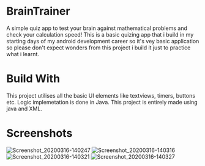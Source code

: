 # BrainTrainer
A simple quiz app to test your brain against mathematical problems and check your calculation speed!
This is a basic quizing app that i build in my starting days of my android development career so it's vey basic application so please don't expect wonders from this project i build it just to practice what i learnt.

# Build With 
This project utilises all the basic UI elements like textviews, timers, buttons etc. Logic implemetation is done in Java. This project is entirely made using java and XML.

# Screenshots

![Screenshot_20200316-140247](https://user-images.githubusercontent.com/51455561/76738770-4001cc80-6791-11ea-9a67-00326bc8a217.jpg)
![Screenshot_20200316-140316](https://user-images.githubusercontent.com/51455561/76738759-3bd5af00-6791-11ea-9883-5f255722f7ea.jpg)
![Screenshot_20200316-140321](https://user-images.githubusercontent.com/51455561/76738748-37a99180-6791-11ea-81a0-6c190a14c1b0.jpg)
![Screenshot_20200316-140327](https://user-images.githubusercontent.com/51455561/76738705-23fe2b00-6791-11ea-87e8-9696445d7c5e.jpg)



